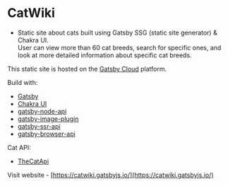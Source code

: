 # CatWiki

- Static site about cats built using Gatsby SSG (static site generator) & Chakra UI.\
  User can view more than 60 cat breeds, search for specific ones, and look at more detailed information about specific cat breeds.

This static site is hosted on the [Gatsby Cloud](https://catwiki.gatsbyjs.io/) platform.

Build with:

- [Gatsby](https://www.gatsbyjs.com/)
- [Chakra UI](https://chakra-ui.com/)
- [gatsby-node-api](https://www.gatsbyjs.com/docs/reference/config-files/gatsby-node/)
- [gatsby-image-plugin](https://www.gatsbyjs.com/docs/reference/built-in-components/gatsby-plugin-image/)
- [gatsby-ssr-api](https://www.gatsbyjs.com/docs/reference/config-files/gatsby-ssr/)
- [gatsby-browser-api](https://www.gatsbyjs.com/docs/reference/config-files/gatsby-browser)

Cat API:

- [TheCatApi](https://docs.thecatapi.com/)

Visit website - [https://catwiki.gatsbyjs.io/](https://catwiki.gatsbyjs.io/)
